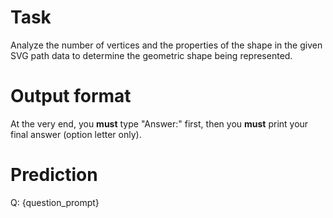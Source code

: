 # Task
Analyze the number of vertices and the properties of the shape in the given SVG path data to determine the geometric shape being represented.

# Output format
At the very end, you **must** type "Answer:" first, then you **must** print your final answer (option letter only).

# Prediction
Q: {question_prompt}